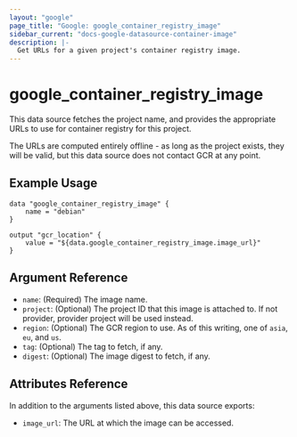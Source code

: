 ```yaml
---
layout: "google"
page_title: "Google: google_container_registry_image"
sidebar_current: "docs-google-datasource-container-image"
description: |-
  Get URLs for a given project's container registry image.
---
```


# google\_container\_registry\_image

This data source fetches the project name, and provides the appropriate URLs to use for container registry for this project.

The URLs are computed entirely offline - as long as the project exists, they will be valid, but this data source does not contact GCR at any point.

## Example Usage

```hcl
data "google_container_registry_image" {
    name = "debian"
}

output "gcr_location" {
    value = "${data.google_container_registry_image.image_url}"
}
```

## Argument Reference
* `name`: (Required) The image name.
* `project`: (Optional) The project ID that this image is attached to.  If not provider, provider project will be used instead.
* `region`: (Optional) The GCR region to use.  As of this writing, one of `asia`, `eu`, and `us`.
* `tag`: (Optional) The tag to fetch, if any.
* `digest`: (Optional) The image digest to fetch, if any.

## Attributes Reference
In addition to the arguments listed above, this data source exports:
* `image_url`: The URL at which the image can be accessed.
